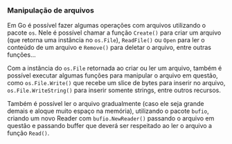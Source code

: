 ### Manipulação de arquivos

Em Go é possível fazer algumas operações com arquivos utilizando o pacote `os`. Nele é possível chamar a função
`Create()` para criar um arquivo (que retorna uma instância no `os.File`), `ReadFile()` ou `Open` para ler o conteúdo de
um arquivo e `Remove()` para deletar o arquivo, entre outras funções...

Com a instância do `os.File` retornada ao criar ou ler um arquivo, também é possível executar algumas funções para
manipular o arquivo em questão, como `os.File.Write()` que recebe um slice de bytes para inserir no arquivo,
`os.File.WriteString()` para inserir somente strings, entre outros recursos.

Também é possível ler o arquivo gradualmente (caso ele seja grande demais e aloque muito espaço na memória), utilizando
o pacote `bufio`, criando um novo Reader com `bufio.NewReader()` passando o arquivo em questão e passando buffer que
deverá ser respeitado ao ler o arquivo a função `Read()`.